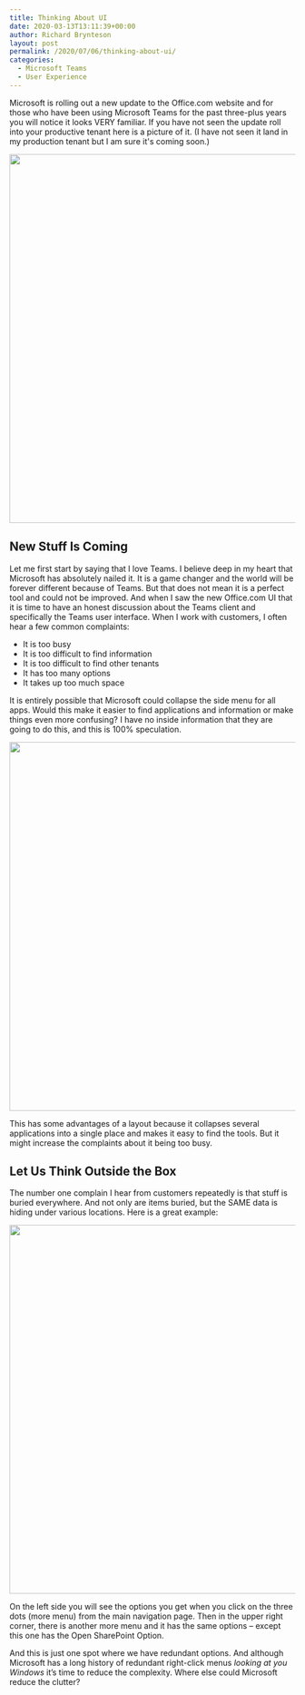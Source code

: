 ```yaml
---
title: Thinking About UI
date: 2020-03-13T13:11:39+00:00
author: Richard Brynteson
layout: post
permalink: /2020/07/06/thinking-about-ui/
categories:
  - Microsoft Teams
  - User Experience
---
```


Microsoft is rolling out a new update to the Office.com website and for those who have been using Microsoft Teams for the past three-plus years you will notice it looks VERY familiar.  If you have not seen the update roll into your productive tenant here is a picture of it.  (I have not seen it land in my production tenant but I am sure it's coming soon.)

<img src="https://theargylemvp.com/assets/images/7.6.2020.pic.1.png" width="650" />

## New Stuff Is Coming

Let me first start by saying that I love Teams.  I believe deep in my heart that Microsoft has absolutely nailed it.  It is a game changer and the world will be forever different because of Teams.  But that does not mean it is a perfect tool and could not be improved.  And when I saw the new Office.com UI that it is time to have an honest discussion about the Teams client and specifically the Teams user interface.
When I work with customers, I often hear a few common complaints:

- It is too busy
- It is too difficult to find information
- It is too difficult to find other tenants
- It has too many options
- It takes up too much space

It is entirely possible that Microsoft could collapse the side menu for all apps.  Would this make it easier to find applications and information or make things even more confusing?  I have no inside information that they are going to do this, and this is 100% speculation.

<img src="https://theargylemvp.com/assets/images/7.6.2020.pic.2.png" width="650" />

This has some advantages of a layout because it collapses several applications into a single place and makes it easy to find the tools.  But it might increase the complaints about it being too busy.

## Let Us Think Outside the Box

The number one complain I hear from customers repeatedly is that stuff is buried everywhere.  And not only are items buried, but the SAME data is hiding under various locations.  Here is a great example:

<img src="https://theargylemvp.com/assets/images/7.6.2020.pic.3.png" width="650" />

On the left side you will see the options you get when you click on the three dots (more menu) from the main navigation page.  Then in the upper right corner, there is another more menu and it has the same options – except this one has the Open SharePoint Option.

And this is just one spot where we have redundant options.  And although Microsoft has a long history of redundant right-click menus *looking at you Windows* it’s time to reduce the complexity.  Where else could Microsoft reduce the clutter?

